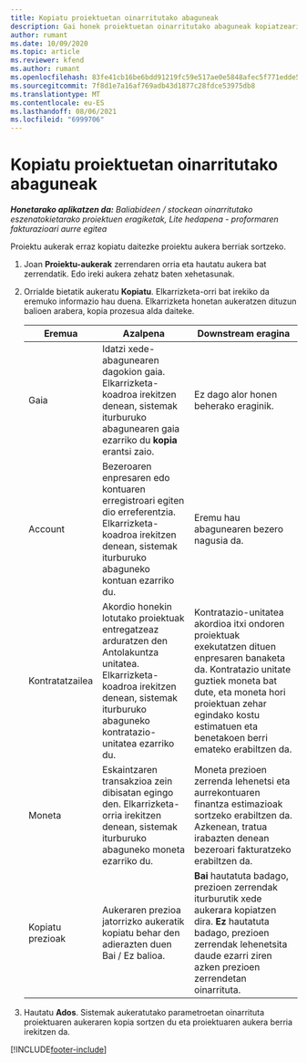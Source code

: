 ```yaml
---
title: Kopiatu proiektuetan oinarritutako abaguneak
description: Gai honek proiektuetan oinarritutako abaguneak kopiatzeari buruzko informazioa eskaintzen du Project Operations-en.
author: rumant
ms.date: 10/09/2020
ms.topic: article
ms.reviewer: kfend
ms.author: rumant
ms.openlocfilehash: 83fe41cb16be6bdd91219fc59e517ae0e5848afec5f771edde575bb5c24f9865
ms.sourcegitcommit: 7f8d1e7a16af769adb43d1877c28fdce53975db8
ms.translationtype: MT
ms.contentlocale: eu-ES
ms.lasthandoff: 08/06/2021
ms.locfileid: "6999706"
---
```

# <a name="copy-project-based-opportunities"></a>Kopiatu proiektuetan oinarritutako abaguneak

_**Honetarako aplikatzen da:** Baliabideen / stockean oinarritutako eszenatokietarako proiektuen eragiketak, Lite hedapena - proformaren fakturazioari aurre egitea_


Proiektu aukerak erraz kopiatu daitezke proiektu aukera berriak sortzeko. 

1. Joan **Proiektu-aukerak** zerrendaren orria eta hautatu aukera bat zerrendatik. Edo ireki aukera zehatz baten xehetasunak. 
2. Orrialde bietatik aukeratu **Kopiatu**. Elkarrizketa-orri bat irekiko da eremuko informazio hau duena. Elkarrizketa honetan aukeratzen dituzun balioen arabera, kopia prozesua alda daiteke.

    | **Eremua** | **Azalpena** | **Downstream eragina** |
    | --- | --- | --- |
    | Gaia | Idatzi xede-abagunearen dagokion gaia. Elkarrizketa-koadroa irekitzen denean, sistemak iturburuko abagunearen gaia ezarriko du **kopia** erantsi zaio. | Ez dago alor honen beherako eraginik. |
    | Account | Bezeroaren enpresaren edo kontuaren erregistroari egiten dio erreferentzia. Elkarrizketa-koadroa irekitzen denean, sistemak iturburuko abaguneko kontuan ezarriko du. | Eremu hau abagunearen bezero nagusia da. |
    | Kontratatzailea | Akordio honekin lotutako proiektuak entregatzeaz arduratzen den Antolakuntza unitatea. Elkarrizketa-koadroa irekitzen denean, sistemak iturburuko abaguneko kontratazio-unitatea ezarriko du. | Kontratazio-unitatea akordioa itxi ondoren proiektuak exekutatzen dituen enpresaren banaketa da. Kontratazio unitate guztiek moneta bat dute, eta moneta hori proiektuan zehar egindako kostu estimatuen eta benetakoen berri emateko erabiltzen da. |
    | Moneta | Eskaintzaren transakzioa zein dibisatan egingo den. Elkarrizketa-orria irekitzen denean, sistemak iturburuko abaguneko moneta ezarriko du. | Moneta prezioen zerrenda lehenetsi eta aurrekontuaren finantza estimazioak sortzeko erabiltzen da. Azkenean, tratua irabazten denean bezeroari fakturatzeko erabiltzen da. |
    | Kopiatu prezioak | Aukeraren prezioa jatorrizko aukeratik kopiatu behar den adierazten duen Bai / Ez balioa. | **Bai** hautatuta badago, prezioen zerrendak iturburutik xede aukerara kopiatzen dira. **Ez** hautatuta badago, prezioen zerrendak lehenetsita daude ezarri ziren azken prezioen zerrendetan oinarrituta. |

3. Hautatu **Ados**. Sistemak aukeratutako parametroetan oinarrituta proiektuaren aukeraren kopia sortzen du eta proiektuaren aukera berria irekitzen da.


[!INCLUDE[footer-include](../includes/footer-banner.md)]